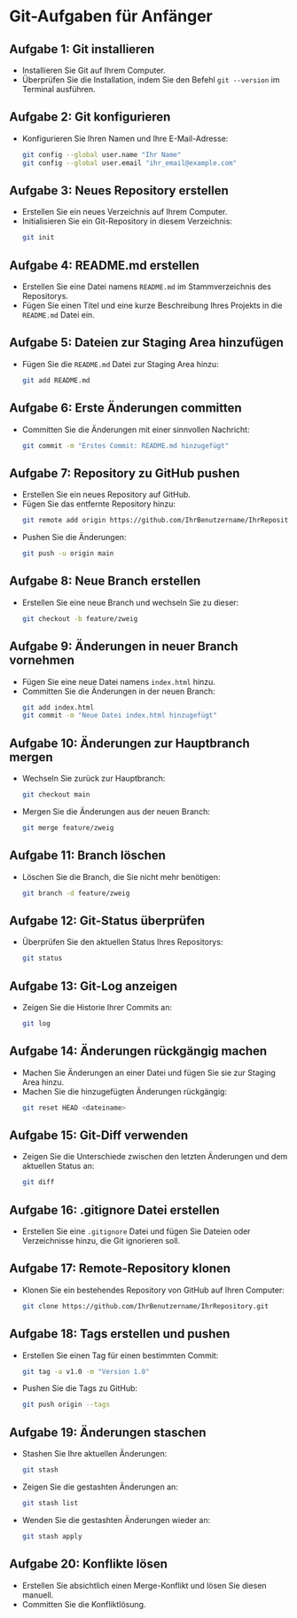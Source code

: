 # Git-Aufgaben für Anfänger

## Aufgabe 1: Git installieren
- Installieren Sie Git auf Ihrem Computer.
- Überprüfen Sie die Installation, indem Sie den Befehl `git --version` im Terminal ausführen.

## Aufgabe 2: Git konfigurieren
- Konfigurieren Sie Ihren Namen und Ihre E-Mail-Adresse:
  ```sh
  git config --global user.name "Ihr Name"
  git config --global user.email "ihr_email@example.com"
  ```

## Aufgabe 3: Neues Repository erstellen
- Erstellen Sie ein neues Verzeichnis auf Ihrem Computer.
- Initialisieren Sie ein Git-Repository in diesem Verzeichnis:
  ```sh
  git init
  ```

## Aufgabe 4: README.md erstellen
- Erstellen Sie eine Datei namens `README.md` im Stammverzeichnis des Repositorys.
- Fügen Sie einen Titel und eine kurze Beschreibung Ihres Projekts in die `README.md` Datei ein.

## Aufgabe 5: Dateien zur Staging Area hinzufügen
- Fügen Sie die `README.md` Datei zur Staging Area hinzu:
  ```sh
  git add README.md
  ```

## Aufgabe 6: Erste Änderungen committen
- Committen Sie die Änderungen mit einer sinnvollen Nachricht:
  ```sh
  git commit -m "Erstes Commit: README.md hinzugefügt"
  ```

## Aufgabe 7: Repository zu GitHub pushen
- Erstellen Sie ein neues Repository auf GitHub.
- Fügen Sie das entfernte Repository hinzu:
  ```sh
  git remote add origin https://github.com/IhrBenutzername/IhrRepository.git
  ```
- Pushen Sie die Änderungen:
  ```sh
  git push -u origin main
  ```

## Aufgabe 8: Neue Branch erstellen
- Erstellen Sie eine neue Branch und wechseln Sie zu dieser:
  ```sh
  git checkout -b feature/zweig
  ```

## Aufgabe 9: Änderungen in neuer Branch vornehmen
- Fügen Sie eine neue Datei namens `index.html` hinzu.
- Committen Sie die Änderungen in der neuen Branch:
  ```sh
  git add index.html
  git commit -m "Neue Datei index.html hinzugefügt"
  ```

## Aufgabe 10: Änderungen zur Hauptbranch mergen
- Wechseln Sie zurück zur Hauptbranch:
  ```sh
  git checkout main
  ```
- Mergen Sie die Änderungen aus der neuen Branch:
  ```sh
  git merge feature/zweig
  ```

## Aufgabe 11: Branch löschen
- Löschen Sie die Branch, die Sie nicht mehr benötigen:
  ```sh
  git branch -d feature/zweig
  ```

## Aufgabe 12: Git-Status überprüfen
- Überprüfen Sie den aktuellen Status Ihres Repositorys:
  ```sh
  git status
  ```

## Aufgabe 13: Git-Log anzeigen
- Zeigen Sie die Historie Ihrer Commits an:
  ```sh
  git log
  ```

## Aufgabe 14: Änderungen rückgängig machen
- Machen Sie Änderungen an einer Datei und fügen Sie sie zur Staging Area hinzu.
- Machen Sie die hinzugefügten Änderungen rückgängig:
  ```sh
  git reset HEAD <dateiname>
  ```

## Aufgabe 15: Git-Diff verwenden
- Zeigen Sie die Unterschiede zwischen den letzten Änderungen und dem aktuellen Status an:
  ```sh
  git diff
  ```

## Aufgabe 16: .gitignore Datei erstellen
- Erstellen Sie eine `.gitignore` Datei und fügen Sie Dateien oder Verzeichnisse hinzu, die Git ignorieren soll.

## Aufgabe 17: Remote-Repository klonen
- Klonen Sie ein bestehendes Repository von GitHub auf Ihren Computer:
  ```sh
  git clone https://github.com/IhrBenutzername/IhrRepository.git
  ```

## Aufgabe 18: Tags erstellen und pushen
- Erstellen Sie einen Tag für einen bestimmten Commit:
  ```sh
  git tag -a v1.0 -m "Version 1.0"
  ```
- Pushen Sie die Tags zu GitHub:
  ```sh
  git push origin --tags
  ```

## Aufgabe 19: Änderungen staschen
- Stashen Sie Ihre aktuellen Änderungen:
  ```sh
  git stash
  ```
- Zeigen Sie die gestashten Änderungen an:
  ```sh
  git stash list
  ```
- Wenden Sie die gestashten Änderungen wieder an:
  ```sh
  git stash apply
  ```

## Aufgabe 20: Konflikte lösen
- Erstellen Sie absichtlich einen Merge-Konflikt und lösen Sie diesen manuell.
- Committen Sie die Konfliktlösung.

